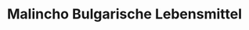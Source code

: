 ---
title: "Malincho Bulgarische Lebensmittel"
url: /duesseldorf/malincho-bulgarische-lebensmittel/
shop: Lebensmittel
---